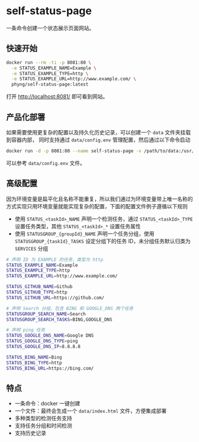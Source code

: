 
# self-status-page

一条命令创建一个状态展示页面网站。

## 快速开始

```bash
docker run --rm -ti -p 8081:80 \
  -e STATUS_EXAMPLE_NAME=Example \
  -e STATUS_EXAMPLE_TYPE=http \
  -e STATUS_EXAMPLE_URL=http://www.example.com/ \
  phyng/self-status-page:latest
```

打开 [http://localhost:8081/](http://localhost:8081/) 即可看到网站。

## 产品化部署

如果需要使用更复杂的配置以及持久化历史记录，可以创建一个 `data` 文件夹挂载到容器内部，
同时支持通过 `data/config.env` 管理配置，然后通过以下命令启动

```bash
docker run -d -p 8081:80 --name self-status-page -v /path/to/data:/usr/src/app/data phyng/self-status-page:latest
```

可以参考 `data/config.env` 文件。

## 高级配置

因为环境变量是扁平化且名称不能重复，所以我们通过为环境变量带上唯一名称的方式实现只用环境变量就能实现复杂的配置，下面的配置文件例子遵循以下规则

- 使用 `STATUS_<taskId>_NAME` 声明一个检测任务，通过 `STATUS_<taskId>_TYPE` 设置任务类型，其他 `STATUS_<taskId>_*` 设置任务属性
- 使用 `STATUSGROUP_{groupId}_NAME` 声明一个任务分组，使用 `STATUSGROUP_{taskId}_TASKS` 设定分组下的任务 ID，未分组任务默认归类为 `SERVICES` 分组

```bash
# 声明 ID 为 EXAMPLE 的任务，类型为 http
STATUS_EXAMPLE_NAME=Example
STATUS_EXAMPLE_TYPE=http
STATUS_EXAMPLE_URL=http://www.example.com/

STATUS_GITHUB_NAME=Github
STATUS_GITHUB_TYPE=http
STATUS_GITHUB_URL=https://github.com/

# 声明 Search 分组，包含 BING 和 GOOGLE_DNS 两个任务
STATUSGROUP_SEARCH_NAME=Search
STATUSGROUP_SEARCH_TASKS=BING,GOOGLE_DNS

# 声明 ping 任务
STATUS_GOOGLE_DNS_NAME=Google DNS
STATUS_GOOGLE_DNS_TYPE=ping
STATUS_GOOGLE_DNS_IP=8.8.8.8

STATUS_BING_NAME=Bing
STATUS_BING_TYPE=http
STATUS_BING_URL=https://bing.com/
```

## 特点

- 一条命令：docker 一键创建
- 一个文件：最终会生成一个 `data/index.html` 文件，方便集成部署
- 多种类型的检测任务支持
- 支持任务分组和时间检测
- 支持历史记录
